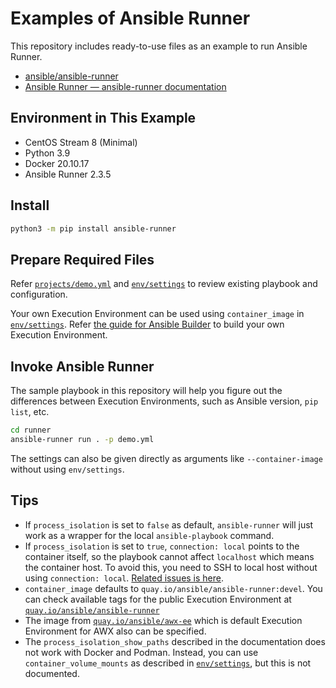 # Examples of Ansible Runner

This repository includes ready-to-use files as an example to run Ansible Runner.

- [ansible/ansible-runner](https://github.com/ansible/ansible-runner)
- [Ansible Runner — ansible-runner documentation](https://ansible-runner.readthedocs.io/en/stable/)

## Environment in This Example

- CentOS Stream 8 (Minimal)
- Python 3.9
- Docker 20.10.17
- Ansible Runner 2.3.5

## Install

```bash
python3 -m pip install ansible-runner
```

## Prepare Required Files

Refer [`projects/demo.yml`](projects/demo.yml) and [`env/settings`](env/settings) to review existing playbook and configuration.

Your own Execution Environment can be used using `container_image` in [`env/settings`](env/settings). Refer [the guide for Ansible Builder](../builder) to build your own Execution Environment.

## Invoke Ansible Runner

The sample playbook in this repository will help you figure out the differences between Execution Environments, such as Ansible version, `pip list`, etc.

```bash
cd runner
ansible-runner run . -p demo.yml
```

The settings can also be given directly as arguments like `--container-image` without using `env/settings`.

## Tips

- If `process_isolation` is set to `false` as default, `ansible-runner` will just work as a wrapper for the local `ansible-playbook` command.
- If `process_isolation` is set to `true`, `connection: local` points to the container itself, so the playbook cannot affect `localhost` which means the container host. To avoid this, you need to SSH to local host without using `connection: local`. [Related issues is here](https://github.com/ansible/ansible-runner/issues/752).
- `container_image` defaults to `quay.io/ansible/ansible-runner:devel`. You can check available tags for the public Execution Environment at [`quay.io/ansible/ansible-runner`](https://quay.io/repository/ansible/ansible-runner?tab=tags)
- The image from [`quay.io/ansible/awx-ee`](https://quay.io/repository/ansible/awx-ee?tab=tags) which is default Execution Environment for AWX also can be specified.
- The `process_isolation_show_paths` described in the documentation does not work with Docker and Podman. Instead, you can use `container_volume_mounts` as described in [`env/settings`](env/settings), but this is not documented.
